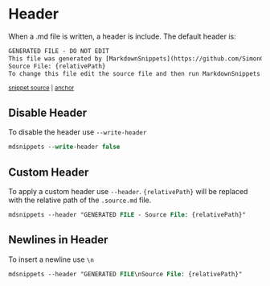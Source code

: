 <!--
GENERATED FILE - DO NOT EDIT
This file was generated by [MarkdownSnippets](https://github.com/SimonCropp/MarkdownSnippets).
Source File: /docs/mdsource/header.source.md
To change this file edit the source file and then run MarkdownSnippets.
-->

# Header

When a .md file is written, a header is include. The default header is:

<!-- snippet: HeaderWriterTests.DefaultHeader.verified.txt -->
<a id='snippet-HeaderWriterTests.DefaultHeader.verified.txt'></a>
```txt
GENERATED FILE - DO NOT EDIT
This file was generated by [MarkdownSnippets](https://github.com/SimonCropp/MarkdownSnippets).
Source File: {relativePath}
To change this file edit the source file and then run MarkdownSnippets.
```
<sup><a href='/src/Tests/HeaderWriterTests.DefaultHeader.verified.txt#L1-L4' title='File snippet `HeaderWriterTests.DefaultHeader.verified.txt` was extracted from'>snippet source</a> | <a href='#snippet-HeaderWriterTests.DefaultHeader.verified.txt' title='Navigate to start of snippet `HeaderWriterTests.DefaultHeader.verified.txt`'>anchor</a></sup>
<!-- endSnippet -->


## Disable Header

To disable the header use `--write-header`

```ps
mdsnippets --write-header false
```


## Custom Header

To apply a custom header use `--header`. `{relativePath}` will be replaced with the relative path of the `.source.md` file.

```ps
mdsnippets --header "GENERATED FILE - Source File: {relativePath}"
```


## Newlines in Header

To insert a newline use `\n`

```ps
mdsnippets --header "GENERATED FILE\nSource File: {relativePath}"
```

